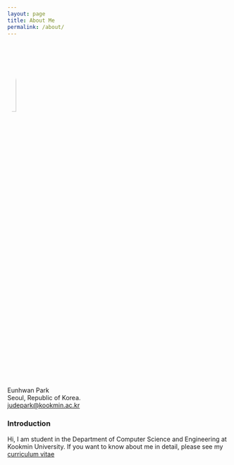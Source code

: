```yaml
---
layout: page
title: About Me
permalink: /about/
---
```

<img src="https://avatars.githubusercontent.com/JudePark96" width="20%" height="20%" style="border-radius:50%"/><br/>
Eunhwan Park <br >
Seoul, Republic of Korea. <br >
judepark@kookmin.ac.kr

### Introduction

Hi, I am student in the Department of Computer Science and Engineering at Kookmin University.
If you want to know about me in detail, please see my [curriculum vitae](https://github.com/JudePark96/blog/raw/master/eunhwanpark_cv.pdf)

